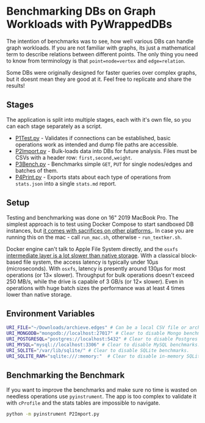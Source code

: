# Benchmarking DBs on Graph Workloads with PyWrappedDBs

The intention of benchmarks was to see, how well various DBs can handle graph workloads.
If you are not familiar with graphs, its just a mathematical term to describe relations between different points.
The only thing you need to know from terminology is that `point=node=vertex` and `edge=relation`.

Some DBs were originally designed for faster queries over complex graphs, but it doesnt mean they are good at it.
Feel free to replicate and share the results!

## Stages

The application is split into multiple stages, each with it's own file, so you can each stage separately as a script.

* [P1Test.py](P1Test.py) - Validates if connections can be established, basic operations work as intended and dump file paths are accessible.
* [P2Import.py](P2Import.py) - Bulk-loads data into DBs for future analysis. Files must be CSVs with a header row: `first,second,weight`.
* [P3Bench.py](P3Bench.py) - Benchmarks simple `GET`, `PUT` for single nodes/edges and batches of them.
* [P4Print.py](P4Print.py) - Exports stats about each type of operations from `stats.json` into a single `stats.md` report.

## Setup

Testing and benchmarking was done on 16" 2019 MacBook Pro. The simplest approach is to test using Docker Compose to start sandboxed DB instances, but [it comes with sacrifices on other platforms.](https://github.com/docker/for-mac/issues/1592). In case you are running this on the mac - call `run_mac.sh`, otherwise - `run_textker.sh`.

Docker engine can't talk to Apple File System directly, and the `osxfs` [intermediate layer is a lot slower than native storage](https://docs.docker.com/docker-for-mac/osxfs/#performance-issues-solutions-and-roadmap). With a classical block-based file system, the access latency is typically under 10μs (microseconds). With `osxfs`, latency is presently around 130μs for most operations (or 13× slower). Throughput for bulk operations doesn't exceed 250 MB/s, while the drive is capable of 3 GB/s (or 12× slower). Even in operations with huge batch sizes the performance was at least 4 times lower than native storage.

## Environment Variables

```sh
URI_FILE="~/Downloads/archieve.edges" # Can be a local CSV file or archeive.
URI_MONGODB="mongodb://localhost:27017" # Clear to disable Mongo benchmarks.
URI_POSTGRESQL="postgres://localhost:5432" # Clear to disable Postgres benchmarks.
URI_MYSQL="mysql://localhost:3306" # Clear to disable MySQL benchmarks.
URI_SQLITE="/var/lib/sqlite/" # Clear to disable SQLite benchmarks.
URI_SQLITE_RAM="sqlite:///:memory:"  # Clear to disable in-memory SQLite benchmarks.
```

## Benchmarking the Benchmark

If you want to improve the benchmarks and make sure no time is wasted on needless operations use `pyinstrument`. The app is too complex to validate it with `cProfile` and the stats tables are impossible to navigate.

```sh
python -m pyinstrument P2Import.py
```
